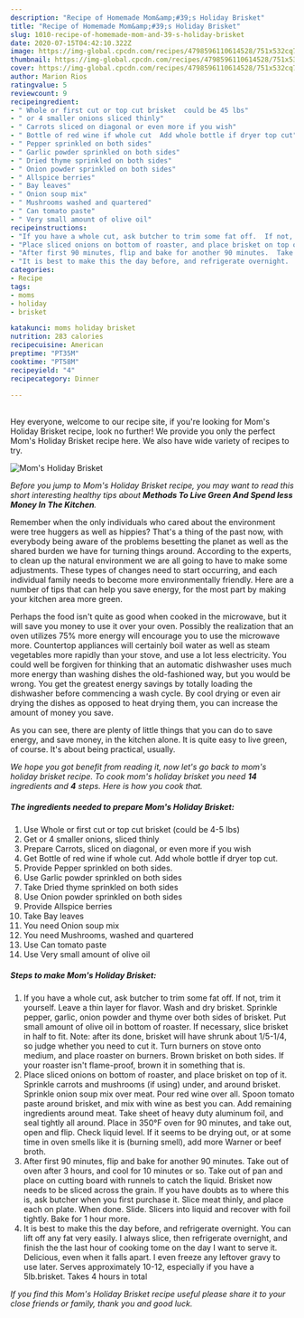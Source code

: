 ```yaml
---
description: "Recipe of Homemade Mom&amp;#39;s Holiday Brisket"
title: "Recipe of Homemade Mom&amp;#39;s Holiday Brisket"
slug: 1010-recipe-of-homemade-mom-and-39-s-holiday-brisket
date: 2020-07-15T04:42:10.322Z
image: https://img-global.cpcdn.com/recipes/4798596110614528/751x532cq70/moms-holiday-brisket-recipe-main-photo.jpg
thumbnail: https://img-global.cpcdn.com/recipes/4798596110614528/751x532cq70/moms-holiday-brisket-recipe-main-photo.jpg
cover: https://img-global.cpcdn.com/recipes/4798596110614528/751x532cq70/moms-holiday-brisket-recipe-main-photo.jpg
author: Marion Rios
ratingvalue: 5
reviewcount: 9
recipeingredient:
- " Whole or first cut or top cut brisket  could be 45 lbs"
- " or 4 smaller onions sliced thinly"
- " Carrots sliced on diagonal or even more if you wish"
- " Bottle of red wine if whole cut  Add whole bottle if dryer top cut"
- " Pepper sprinkled on both sides"
- " Garlic powder sprinkled on both sides"
- " Dried thyme sprinkled on both sides"
- " Onion powder sprinkled on both sides"
- " Allspice berries"
- " Bay leaves"
- " Onion soup mix"
- " Mushrooms washed and quartered"
- " Can tomato paste"
- " Very small amount of olive oil"
recipeinstructions:
- "If you have a whole cut, ask butcher to trim some fat off.  If not, trim it yourself.  Leave a thin layer for flavor.   Wash and dry brisket.  Sprinkle pepper, garlic, onion powder and thyme over both sides of brisket.  Put small amount of olive oil in bottom of roaster.  If necessary, slice brisket in half to fit.  Note:  after its done, brisket will have shrunk about 1/5-1/4, so judge whether you need to cut it.  Turn burners on stove onto medium, and place roaster on burners.  Brown brisket on both sides.  If your roaster isn&#39;t flame-proof, brown it in something that is."
- "Place sliced onions on bottom of roaster, and place brisket on top of it.  Sprinkle carrots and mushrooms (if using) under, and around brisket.  Sprinkle onion soup mix over meat.  Pour red wine over all.  Spoon tomato paste around brisket, and mix with wine as best you can.  Add remaining ingredients around meat.  Take sheet of heavy duty aluminum foil, and seal tightly all around.  Place in 350°F oven for 90 minutes, and take out, open and flip.  Check liquid level.  If it seems to be drying out, or at some time in oven smells like it is (burning smell), add more Warner or beef broth."
- "After first 90 minutes, flip and bake for another 90 minutes.  Take out of oven after 3 hours, and cool for 10 minutes or so.  Take out of pan and place on cutting board with runnels to catch the liquid.  Brisket now needs to be sliced  across the grain.  If you have doubts as to where this is, ask butcher when you first purchase it.  Slice meat thinly, and place each on plate.  When done. Slide. Slicers into liquid and recover with foil tightly.  Bake for 1 hour more."
- "It is best to make this the day before, and refrigerate overnight.  You can lift off any fat very easily.  I always slice, then refrigerate overnight, and finish the the last hour of cooking tome on the day I want to serve it.  Delicious, even when it falls apart.  I even freeze any leftover gravy to use later.  Serves approximately 10-12, especially if you have a 5lb.brisket. Takes 4 hours in total"
categories:
- Recipe
tags:
- moms
- holiday
- brisket

katakunci: moms holiday brisket 
nutrition: 283 calories
recipecuisine: American
preptime: "PT35M"
cooktime: "PT58M"
recipeyield: "4"
recipecategory: Dinner

---
```

<br>
Hey everyone, welcome to our recipe site, if you're looking for Mom&#39;s Holiday Brisket recipe, look no further! We provide you only the perfect Mom&#39;s Holiday Brisket recipe here. We also have wide variety of recipes to try.
<br>


![Mom&#39;s Holiday Brisket](https://img-global.cpcdn.com/recipes/4798596110614528/751x532cq70/moms-holiday-brisket-recipe-main-photo.jpg)

<i>Before you jump to Mom&#39;s Holiday Brisket recipe, you may want to read this short interesting healthy tips about 
<strong>Methods To Live Green And Spend less Money In The Kitchen</strong>.</i>
</br>

Remember when the only individuals who cared about the environment were tree huggers as well as hippies? That's a thing of the past now, with everybody being aware of the problems besetting the planet as well as the shared burden we have for turning things around. According to the experts, to clean up the natural environment we are all going to have to make some adjustments. These types of changes need to start occurring, and each individual family needs to become more environmentally friendly. Here are a number of tips that can help you save energy, for the most part by making your kitchen area more green.

Perhaps the food isn't quite as good when cooked in the microwave, but it will save you money to use it over your oven. Possibly the realization that an oven utilizes 75% more energy will encourage you to use the microwave more. Countertop appliances will certainly boil water as well as steam vegetables more rapidly than your stove, and use a lot less electricity. You could well be forgiven for thinking that an automatic dishwasher uses much more energy than washing dishes the old-fashioned way, but you would be wrong. You get the greatest energy savings by totally loading the dishwasher before commencing a wash cycle. By cool drying or even air drying the dishes as opposed to heat drying them, you can increase the amount of money you save.

As you can see, there are plenty of little things that you can do to save energy, and save money, in the kitchen alone. It is quite easy to live green, of course. It's about being practical, usually.


<i>We hope you got benefit from reading it, now let's go back to mom&#39;s holiday brisket recipe. To cook mom&#39;s holiday brisket you need <strong>14</strong> ingredients and <strong>4</strong> steps. Here is how you cook that.
</i>

##### The ingredients needed to prepare Mom&#39;s Holiday Brisket:

1. Use  Whole or first cut or top cut brisket  (could be 4-5 lbs)
1. Get  or 4 smaller onions, sliced thinly
1. Prepare  Carrots, sliced on diagonal, or even more if you wish
1. Get  Bottle of red wine if whole cut.  Add whole bottle if dryer top cut.
1. Provide  Pepper sprinkled on both sides.
1. Use  Garlic powder sprinkled on both sides
1. Take  Dried thyme sprinkled on both sides
1. Use  Onion powder sprinkled on both sides
1. Provide  Allspice berries
1. Take  Bay leaves
1. You need  Onion soup mix
1. You need  Mushrooms, washed and quartered
1. Use  Can tomato paste
1. Use  Very small amount of olive oil


##### Steps to make Mom&#39;s Holiday Brisket:

1. If you have a whole cut, ask butcher to trim some fat off.  If not, trim it yourself.  Leave a thin layer for flavor.   Wash and dry brisket.  Sprinkle pepper, garlic, onion powder and thyme over both sides of brisket.  Put small amount of olive oil in bottom of roaster.  If necessary, slice brisket in half to fit.  Note:  after its done, brisket will have shrunk about 1/5-1/4, so judge whether you need to cut it.  Turn burners on stove onto medium, and place roaster on burners.  Brown brisket on both sides.  If your roaster isn&#39;t flame-proof, brown it in something that is.
1. Place sliced onions on bottom of roaster, and place brisket on top of it.  Sprinkle carrots and mushrooms (if using) under, and around brisket.  Sprinkle onion soup mix over meat.  Pour red wine over all.  Spoon tomato paste around brisket, and mix with wine as best you can.  Add remaining ingredients around meat.  Take sheet of heavy duty aluminum foil, and seal tightly all around.  Place in 350°F oven for 90 minutes, and take out, open and flip.  Check liquid level.  If it seems to be drying out, or at some time in oven smells like it is (burning smell), add more Warner or beef broth.
1. After first 90 minutes, flip and bake for another 90 minutes.  Take out of oven after 3 hours, and cool for 10 minutes or so.  Take out of pan and place on cutting board with runnels to catch the liquid.  Brisket now needs to be sliced  across the grain.  If you have doubts as to where this is, ask butcher when you first purchase it.  Slice meat thinly, and place each on plate.  When done. Slide. Slicers into liquid and recover with foil tightly.  Bake for 1 hour more.
1. It is best to make this the day before, and refrigerate overnight.  You can lift off any fat very easily.  I always slice, then refrigerate overnight, and finish the the last hour of cooking tome on the day I want to serve it.  Delicious, even when it falls apart.  I even freeze any leftover gravy to use later.  Serves approximately 10-12, especially if you have a 5lb.brisket. Takes 4 hours in total


<i>If you find this Mom&#39;s Holiday Brisket recipe useful please share it to your close friends or family, thank you and good luck.</i>
